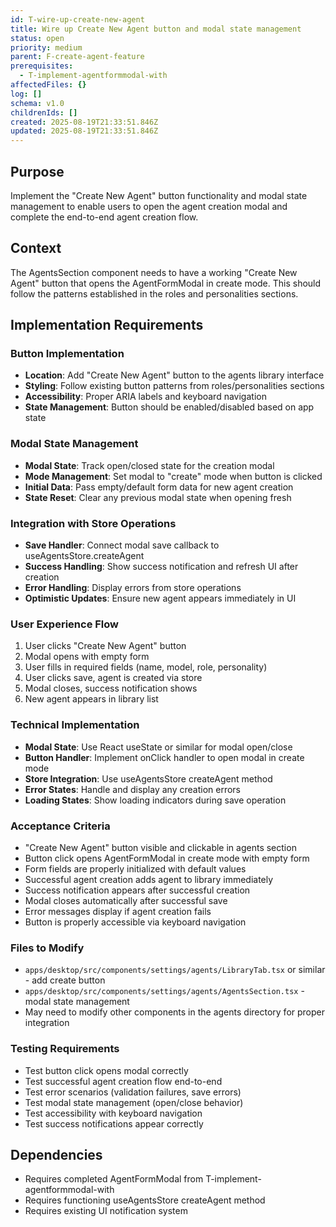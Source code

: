 ```yaml
---
id: T-wire-up-create-new-agent
title: Wire up Create New Agent button and modal state management
status: open
priority: medium
parent: F-create-agent-feature
prerequisites:
  - T-implement-agentformmodal-with
affectedFiles: {}
log: []
schema: v1.0
childrenIds: []
created: 2025-08-19T21:33:51.846Z
updated: 2025-08-19T21:33:51.846Z
---
```


## Purpose

Implement the "Create New Agent" button functionality and modal state management to enable users to open the agent creation modal and complete the end-to-end agent creation flow.

## Context

The AgentsSection component needs to have a working "Create New Agent" button that opens the AgentFormModal in create mode. This should follow the patterns established in the roles and personalities sections.

## Implementation Requirements

### Button Implementation

- **Location**: Add "Create New Agent" button to the agents library interface
- **Styling**: Follow existing button patterns from roles/personalities sections
- **Accessibility**: Proper ARIA labels and keyboard navigation
- **State Management**: Button should be enabled/disabled based on app state

### Modal State Management

- **Modal State**: Track open/closed state for the creation modal
- **Mode Management**: Set modal to "create" mode when button is clicked
- **Initial Data**: Pass empty/default form data for new agent creation
- **State Reset**: Clear any previous modal state when opening fresh

### Integration with Store Operations

- **Save Handler**: Connect modal save callback to useAgentsStore.createAgent
- **Success Handling**: Show success notification and refresh UI after creation
- **Error Handling**: Display errors from store operations
- **Optimistic Updates**: Ensure new agent appears immediately in UI

### User Experience Flow

1. User clicks "Create New Agent" button
2. Modal opens with empty form
3. User fills in required fields (name, model, role, personality)
4. User clicks save, agent is created via store
5. Modal closes, success notification shows
6. New agent appears in library list

### Technical Implementation

- **Modal State**: Use React useState or similar for modal open/close
- **Button Handler**: Implement onClick handler to open modal in create mode
- **Store Integration**: Use useAgentsStore createAgent method
- **Error States**: Handle and display any creation errors
- **Loading States**: Show loading indicators during save operation

### Acceptance Criteria

- "Create New Agent" button visible and clickable in agents section
- Button click opens AgentFormModal in create mode with empty form
- Form fields are properly initialized with default values
- Successful agent creation adds agent to library immediately
- Success notification appears after successful creation
- Modal closes automatically after successful save
- Error messages display if agent creation fails
- Button is properly accessible via keyboard navigation

### Files to Modify

- `apps/desktop/src/components/settings/agents/LibraryTab.tsx` or similar - add create button
- `apps/desktop/src/components/settings/agents/AgentsSection.tsx` - modal state management
- May need to modify other components in the agents directory for proper integration

### Testing Requirements

- Test button click opens modal correctly
- Test successful agent creation flow end-to-end
- Test error scenarios (validation failures, save errors)
- Test modal state management (open/close behavior)
- Test accessibility with keyboard navigation
- Test success notifications appear correctly

## Dependencies

- Requires completed AgentFormModal from T-implement-agentformmodal-with
- Requires functioning useAgentsStore createAgent method
- Requires existing UI notification system
